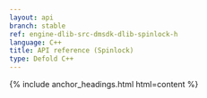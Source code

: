 ```yaml
---
layout: api
branch: stable
ref: engine-dlib-src-dmsdk-dlib-spinlock-h
language: C++
title: API reference (Spinlock)
type: Defold C++
---
```

{% include anchor_headings.html html=content %}